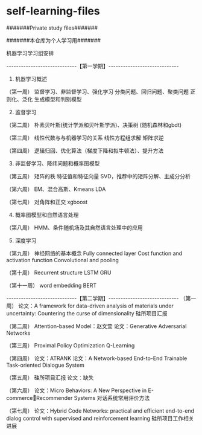 # self-learning-files
#######Private study files#######

#######本仓库为个人学习用#######

机器学习学习组安排

-----------------------------【第一学期】-----------------------------
1. 机器学习概述

（第一周）
监督学习、非监督学习、强化学习
分类问题、回归问题、聚类问题
正则化、泛化
生成模型和判别模型

2. 监督学习

（第二周）
朴素贝叶斯(统计学派和贝叶斯学派)、决策树 (随机森林和gbdt)

（第三周）
线性代数与与机器学习的关系
线性方程组求解
矩阵求逆

（第四周）
逻辑归回、优化算法（梯度下降和拟牛顿法）、提升方法

3. 非监督学习、降纬问题和概率图模型

（第五周）
矩阵的秩
特征值和特征向量
SVD，推荐中的矩阵分解、主成分分析

（第六周）
EM、混合高斯、Kmeans
LDA

（第七周）
对角阵和正交
xgboost

4. 概率图模型和自然语言处理

（第八周）
HMM、条件随机场及其自然语言处理中的应用

5. 深度学习

（第九周）
神经网络的基本概念
Fully connected layer
Cost function and activation function
Convolutional and pooling

（第十周）
Recurrent structure
LSTM
GRU

（第十一周）
word embedding
BERT


-----------------------------【第二学期】-----------------------------
（第一周）
论文：A framework for data-driven analysis of materials under uncertainty: Countering the curse of dimensionality
硅所项目汇报

（第二周）
Attention-based Model：赵文萱
论文：Generative Adversarial Networks

（第三周）
Proximal Policy Optimization
Q-Learning

（第四周）
论文：ATRANK
论文：A Network-based End-to-End Trainable Task-oriented Dialogue System

（第五周）
硅所项目汇报
论文：缺失

（第六周）
论文：Micro Behaviors: A New Perspective in E-commerceRecommender Systems
对话系统常用评价方法

（第七周）
论文：Hybrid Code Networks: practical and efficient end-to-end dialog control with supervised and reinforcement learning
硅所项目工作相关进展

